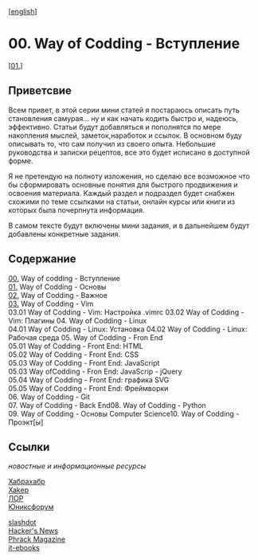 <!--
File          : README_ru.md

Created       : Fri 10 Jul 2015 18:46:49
Last Modified : Fri 24 Jul 2015 08:07:28
Maintainer    : sharlaran
-->

\[[english](./README.md)\]
# 00. Way of Codding - Вступление #
\[[01.](./src/ru/01.md)\]

## Приветсвие ##
Всем привет, в этой серии мини статей я постараюсь описать путь становления
самурая... ну и как начать кодить быстро и, надеюсь, эффективно.    Статьи будут
добавляться и пополнятся по мере накопления мыслей, заметок,наработок и ссылок.
В основном буду описывать то, что сам получил из своего опыта. Небольшие
руководства и записки рецептов, все это будет исписано в доступной форме.

Я не претендую на полноту изложения, но сделаю все возможное что бы сформировать
основные понятия для быстрого продвижения и освоения материала. Каждый раздел и
подраздел будет снабжен схожими по теме ссылками на статьи, онлайн курсы или
книги из которых была почерпнута информация.

В самом тексте будут включены мини задания, и в дальнейшем будут добавлены
конкретные задания.


## Содержание ##
[00.](README_ru.md) Way of codding - Вступление  
[01.](./src/ru/01.md) Way of Codding - Основы  
[02.](./src/ru/02.md) Way of Codding - Важное  
[03.](./src/ru/03.md) Way of Codding - Vim   
    03.01 Way of Codding - Vim: Настройка .vimrc
    03.02 Way of Codding - Vim: Плагины 
04. Way of Codding - Linux  
    04.01 Way of Codding - Linux: Установка
    04.02 Way of Codding - Linux: Рабочая среда
05. Way of Codding - Fron End  
    05.01 Way of Codding - Front End: HTML  
    05.02 Way of Codding - Front End: CSS  
    05.03 Way of Codding - Front End: JavaScript  
        05.03 Way ofCodding - Fron End: JavaScrip - jQuery  
    05.04 Way of Codding - Front End: графика SVG  
    05.05 Way of Codding - Front End: Фреймворки  
06. Way of Codding - Git  
07. Way of Codding - Back End08. Way of Codding - Python  
09. Way of Codding - Основы Computer Science10. Way of Codding - Проэкт[ы]  

## Ссылки ##
_новостные и информационные ресурсы_

[Хабрахабр](http://habrahabr.ru/ "Новостной сайт")  
[Xakep](https://xakep.ru/ "Информационный журнал")  
[ЛОР](http://www.linux.org.ru/ "Информационный портал")  
[Юниксфорум](http://unixforum.org/ "Информационный портал")  

[slashdot](http://slashdot.org/ "New aggregator")  
[Hacker's News](https://news.ycombinator.com/ "News aggregator")  
[Phrack Magazine](http://www.phrack.org/ "Security Magazine")  
[it-ebooks](http://it-ebooks.info "Free to download IT books")  
